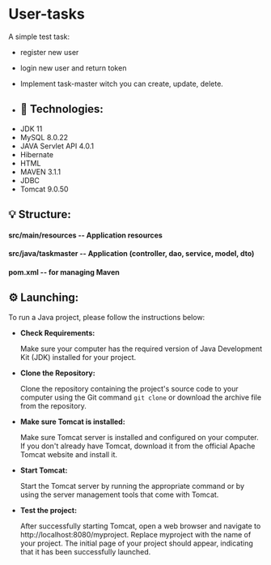 # User-tasks

A simple test task: 

* register new user
* login new user and return token 
* Implement task-master witch you can create, update, delete. 

* ## 🤖 Technologies:
- JDK 11
- MySQL 8.0.22
- JAVA Servlet API 4.0.1
- Hibernate
- HTML
- MAVEN 3.1.1
- JDBC
- Tomcat 9.0.50

## 💡 Structure:
#### src/main/resources         --  Application resources
#### src/java/taskmaster        --  Application (controller, dao, service, model, dto)
#### pom.xml                    --  for managing Maven

## ⚙️ Launching:
To run a Java project, please follow the instructions below:
* <b>Check Requirements: </b> <p>Make sure your computer has
  the required version of Java Development Kit (JDK)
  installed for your project. <br>


* <b>Clone the Repository:</b> <p> Clone the repository containing
  the project's source code to your computer
  using the Git command `git clone` or download
  the archive file from the repository. <br>


* <b>Make sure Tomcat is installed: </b> <p> Make sure Tomcat server is installed
  and configured on your computer. If you don't already have Tomcat,
  download it from the official Apache Tomcat website and install it. <br>


* <b>Start Tomcat: </b> <p> Start the Tomcat server by running
  the appropriate command or by using
  the server management tools that come with Tomcat.  <br>


* <b>Test the project: </b> <p>After successfully starting Tomcat,
  open a web browser and navigate to http://localhost:8080/myproject.
  Replace myproject with the name of your project.
  The initial page of your project should appear,
  indicating that it has been successfully launched.
